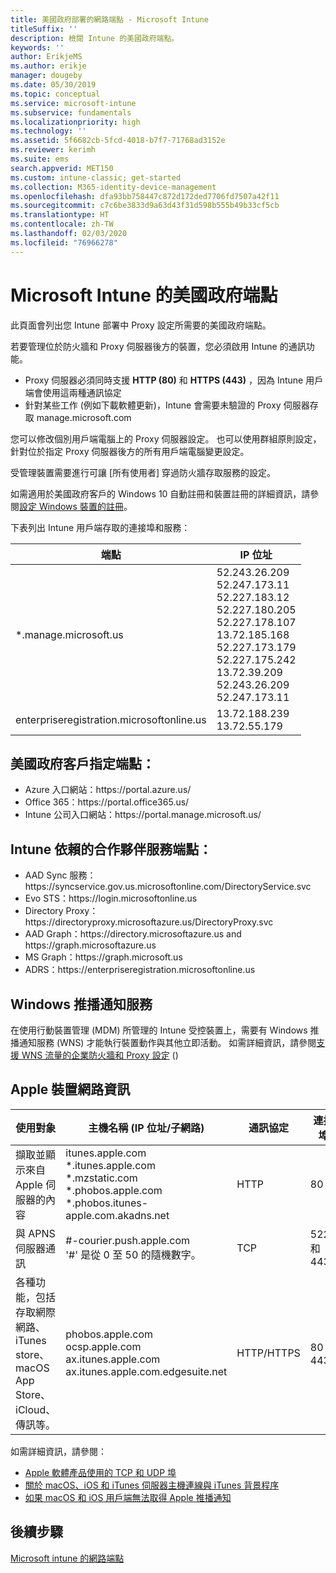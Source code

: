 ```yaml
---
title: 美國政府部署的網路端點 - Microsoft Intune
titleSuffix: ''
description: 檢閱 Intune 的美國政府端點。
keywords: ''
author: ErikjeMS
ms.author: erikje
manager: dougeby
ms.date: 05/30/2019
ms.topic: conceptual
ms.service: microsoft-intune
ms.subservice: fundamentals
ms.localizationpriority: high
ms.technology: ''
ms.assetid: 5f6682cb-5fcd-4018-b7f7-71768ad3152e
ms.reviewer: kerimh
ms.suite: ems
search.appverid: MET150
ms.custom: intune-classic; get-started
ms.collection: M365-identity-device-management
ms.openlocfilehash: dfa93bb758447c872d172ded7706fd7507a42f11
ms.sourcegitcommit: c7c6be3833d9a63d43f31d598b555b49b33cf5cb
ms.translationtype: HT
ms.contentlocale: zh-TW
ms.lasthandoff: 02/03/2020
ms.locfileid: "76966278"
---
```

# <a name="us-government-endpoints-for-microsoft-intune"></a>Microsoft Intune 的美國政府端點

此頁面會列出您 Intune 部署中 Proxy 設定所需要的美國政府端點。

若要管理位於防火牆和 Proxy 伺服器後方的裝置，您必須啟用 Intune 的通訊功能。

- Proxy 伺服器必須同時支援 **HTTP (80)** 和 **HTTPS (443)** ，因為 Intune 用戶端會使用這兩種通訊協定
- 針對某些工作 (例如下載軟體更新)，Intune 會需要未驗證的 Proxy 伺服器存取 manage.microsoft.com

您可以修改個別用戶端電腦上的 Proxy 伺服器設定。 也可以使用群組原則設定，針對位於指定 Proxy 伺服器後方的所有用戶端電腦變更設定。

受管理裝置需要進行可讓 [所有使用者]  穿過防火牆存取服務的設定。

如需適用於美國政府客戶的 Windows 10 自動註冊和裝置註冊的詳細資訊，請參閱[設定 Windows 裝置的註冊](../enrollment/windows-enroll.md#windows-10-auto-enrollment-and-device-registration)。

下表列出 Intune 用戶端存取的連接埠和服務：

|**端點**|**IP 位址**|
|---------------------|-----------|
|*.manage.microsoft.us | 52.243.26.209 <br> 52.247.173.11 <br> 52.227.183.12 <br>52.227.180.205 <br> 52.227.178.107 <br> 13.72.185.168 <br> 52.227.173.179 <br> 52.227.175.242 <br> 13.72.39.209 <br> 52.243.26.209 <br> 52.247.173.11 |
| enterpriseregistration.microsoftonline.us | 13.72.188.239 <br> 13.72.55.179 |

## <a name="us-government-customer-designated-endpoints"></a>美國政府客戶指定端點：
- Azure 入口網站：https:\//portal.azure.us/ 
- Office 365：https:\//portal.office365.us/ 
- Intune 公司入口網站：https:\//portal.manage.microsoft.us/ 

## <a name="partner-service-endpoints-that-intune-depends-on"></a>Intune 依賴的合作夥伴服務端點：
- AAD Sync 服務：https:\//syncservice.gov.us.microsoftonline.com/DirectoryService.svc
- Evo STS：https:\//login.microsoftonline.us
- Directory Proxy：https:\//directoryproxy.microsoftazure.us/DirectoryProxy.svc
- AAD Graph：https:\//directory.microsoftazure.us and https:\//graph.microsoftazure.us
- MS Graph：https:\//graph.microsoft.us
- ADRS：https:\//enterpriseregistration.microsoftonline.us

## <a name="windows-push-notification-services"></a>Windows 推播通知服務
在使用行動裝置管理 (MDM) 所管理的 Intune 受控裝置上，需要有 Windows 推播通知服務 (WNS) 才能執行裝置動作與其他立即活動。 如需詳細資訊，請參閱[支援 WNS 流量的企業防火牆和 Proxy 設定](https://docs.microsoft.com/windows/uwp/design/shell/tiles-and-notifications/firewall-allowlist-config) ()

## <a name="apple-device-network-information"></a>Apple 裝置網路資訊

|**使用對象**|**主機名稱 (IP 位址/子網路)**|**通訊協定**|**連接埠**|
|------------|-----------|------------|-----------|
|擷取並顯示來自 Apple 伺服器的內容|itunes.apple.com<br>\*.itunes.apple.com<br>\*.mzstatic.com<br>\*.phobos.apple.com<br>\*.phobos.itunes-apple.com.akadns.net|HTTP|80|
|與 APNS 伺服器通訊|#-courier.push.apple.com<br>'#' 是從 0 至 50 的隨機數字。|TCP|5223 和 443|
|各種功能，包括存取網際網路、iTunes store、macOS App Store、iCloud、傳訊等。|phobos.apple.com<br>ocsp.apple.com<br>ax.itunes.apple.com<br>ax.itunes.apple.com.edgesuite.net|HTTP/HTTPS|80 或 443|

如需詳細資訊，請參閱：

- [Apple 軟體產品使用的 TCP 和 UDP 埠](https://support.apple.com/HT202944)
- [關於 macOS、iOS 和 iTunes 伺服器主機連線與 iTunes 背景程序](https://support.apple.com/HT201999)
- [如果 macOS 和 iOS 用戶端無法取得 Apple 推播通知](https://support.apple.com/HT203609)

## <a name="next-steps"></a>後續步驟
[Microsoft intune 的網路端點](intune-endpoints.md)

